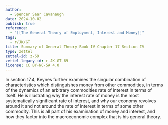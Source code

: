 ```yaml
---
author:
  - Spencer Saar Cavanaugh
date: 2024-10-02
publish: true
reference:
  - "[[The General Theory of Employment, Interest and Money]]"
tags:
  - r/JK/GT
title: Summary of General Theory Book IV Chapter 17 Section IV
type: zettel
zettel-id: z-69
zettel-legacy-id: r-JK-GT-69
license: CC BY-NC-SA 4.0
---
```


In section 17.4, Keynes further examines the singular combination of characteristics which distinguishes money from other commodities, in terms of the dynamics of an arbitrary commodities rate of interest in terms of itself. He is illustrating why the interest rate of money is the most systematically significant rate of interest, and why our economy revolves around it and not around the rate of interest in terms of some other commodity. This is all part of his examination of money and interest, and how they factor into the macroeconomic complex that is his general theory.
